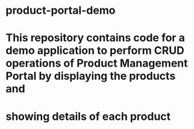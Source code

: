 # product-portal-demo

# This repository contains code for a demo application to perform CRUD operations of Product Management Portal by displaying the products and 
# showing details of each product
